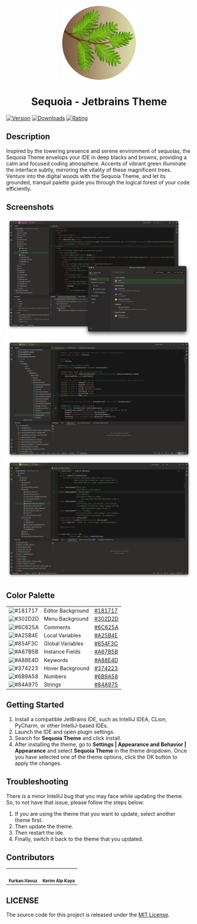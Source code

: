 <p align="center">
   <a href="https://plugins.jetbrains.com/plugin/22826-sequoia-theme">
    <img src="icon.png" alt="Logo" width=200>
  </a>
</p>

<h1 align="center">
Sequoia - Jetbrains Theme
</h1>

[![Version](https://img.shields.io/jetbrains/plugin/v/22826-sequoia-theme.svg?label=Version&style=for-the-badge&logo=jetbrains)](https://plugins.jetbrains.com/plugin/22826-sequoia-theme)
[![Downloads](https://img.shields.io/jetbrains/plugin/d/22826-sequoia-theme.svg?style=for-the-badge&logo=jetbrains)](https://plugins.jetbrains.com/plugin/22826-sequoia-theme)
[![Rating](https://img.shields.io/jetbrains/plugin/r/rating/22826-sequoia-theme?label=Rating&style=for-the-badge&logo=jetbrains)](https://plugins.jetbrains.com/plugin/22826-sequoia-theme)

## Description

Inspired by the towering presence and serene environment of sequoias, the Sequoia Theme envelops your IDE in deep blacks
and browns, providing a calm and focused coding atmosphere. Accents of vibrant green illuminate the interface subtly,
mirroring the vitality of these magnificent trees. Venture into the digital woods with the Sequoia Theme, and let its
grounded, tranquil palette guide you through the logical forest of your code efficiently.

## Screenshots

<img src="screenshot-1.png" alt="screenshot">
<img src="screenshot-2.png" alt="screenshot">
<img src="screenshot-3.png" alt="screenshot">

## Color Palette
<table>
   <tr>
      <td><img src="https://codigrate.com/util/color/181717.png?width=30&height=30" alt="#181717"></td>
      <td>
         Editor Background
      </td>
      <td>
         <a href="https://codigrate.com/en-US/tools/color/181717">#181717</a>
      </td>
   </tr>
   <tr>
      <td><img src="https://codigrate.com/util/color/302D2D.png?width=30&height=30" alt="#302D2D"></td>
      <td>
         Menu Background
      </td>
      <td>
         <a href="https://codigrate.com/en-US/tools/color/302D2D">#302D2D</a>
      </td>
   </tr>
   <tr>
      <td><img src="https://codigrate.com/util/color/6C625A.png?width=30&height=30" alt="#6C625A"></td>
      <td>
         Comments
      </td>
      <td>
         <a href="https://codigrate.com/en-US/tools/color/6C625A">#6C625A</a>
      </td>
   </tr>
   <tr>
      <td><img src="https://codigrate.com/util/color/A25B4E.png?width=30&height=30" alt="#A25B4E"></td>
      <td>
         Local Variables
      </td>
      <td>
         <a href="https://codigrate.com/en-US/tools/color/A25B4E">#A25B4E</a>
      </td>
   </tr>
   <tr>
      <td><img src="https://codigrate.com/util/color/854F3C.png?width=30&height=30" alt="#854F3C"></td>
      <td>
         Global Variables
      </td>
      <td>
         <a href="https://codigrate.com/en-US/tools/color/854F3C">#854F3C</a>
      </td>
   </tr>
   <tr>
      <td><img src="https://codigrate.com/util/color/A67B5B.png?width=30&height=30" alt="#A67B5B"></td>
      <td>
         Instance Fields
      </td>
      <td>
         <a href="https://codigrate.com/en-US/tools/color/A67B5B">#A67B5B</a>
      </td>
   </tr>
   <tr>
      <td><img src="https://codigrate.com/util/color/A88E4D.png?width=30&height=30" alt="#A88E4D"></td>
      <td>
         Keywords
      </td>
      <td>
         <a href="https://codigrate.com/en-US/tools/color/A88E4D">#A88E4D</a>
      </td>
   </tr>
   <tr>
      <td><img src="https://codigrate.com/util/color/374223.png?width=30&height=30" alt="#374223"></td>
      <td>
         Hover Background
      </td>
      <td>
         <a href="https://codigrate.com/en-US/tools/color/374223">#374223</a>
      </td>
   </tr>
   <tr>
      <td><img src="https://codigrate.com/util/color/6B9A58.png?width=30&height=30" alt="#6B9A58"></td>
      <td>
         Numbers
      </td>
      <td>
         <a href="https://codigrate.com/en-US/tools/color/6B9A58">#6B9A58</a>
      </td>
   </tr>
   <tr>
      <td><img src="https://codigrate.com/util/color/84A975.png?width=30&height=30" alt="#84A975"></td>
      <td>
         Strings
      </td>
      <td>
         <a href="https://codigrate.com/en-US/tools/color/84A975">#84A975</a>
      </td>
   </tr>
</table>

## Getting Started

1. Install a compatible JetBrains IDE, such as IntelliJ IDEA, CLion, PyCharm, or other IntelliJ-based IDEs.
2. Launch the IDE and open plugin settings.
3. Search for **Sequoia Theme** and click install.
4. After installing the theme, go to **Settings | Appearance and Behavior | Appearance** and select **Sequoia
   Theme** in the theme dropdown. Once you have selected one of the theme options, click the OK button to apply the
   changes.

## Troubleshooting

There is a minor IntelliJ bug that you may face while updating the theme.
So, to not have that issue, please follow the steps below:

1. If you are using the theme that you want to update, select another theme first.
2. Then update the theme.
3. Then restart the ide.
4. Finally, switch it back to the theme that you updated.

## Contributors

<!-- ALL-CONTRIBUTORS-LIST:START - Do not remove or modify this section -->
<!-- prettier-ignore-start -->
<!-- markdownlint-disable -->
<table>
  <tr>
    <td align="center"><a href="https://github.com/furknyavuz"><img src="https://codigrate.com/en-US/assets/employee/circle/0000.png" width="100px;" alt=""/><br /><sub><b>Furkan Yavuz</b></sub></a><br /></td>
    <td align="center"><a href="https://github.com/kerimalp"><img src="https://codigrate.com/en-US/assets/employee/circle/0002.png" width="100px;" alt=""/><br /><sub><b>Kerim Alp Kaya</b></sub></a><br /></td>
  </tr>
</table>

<!-- markdownlint-enable -->
<!-- prettier-ignore-end -->

<!-- ALL-CONTRIBUTORS-LIST:END -->

## LICENSE

The source code for this project is released under the [MIT License](LICENSE).
